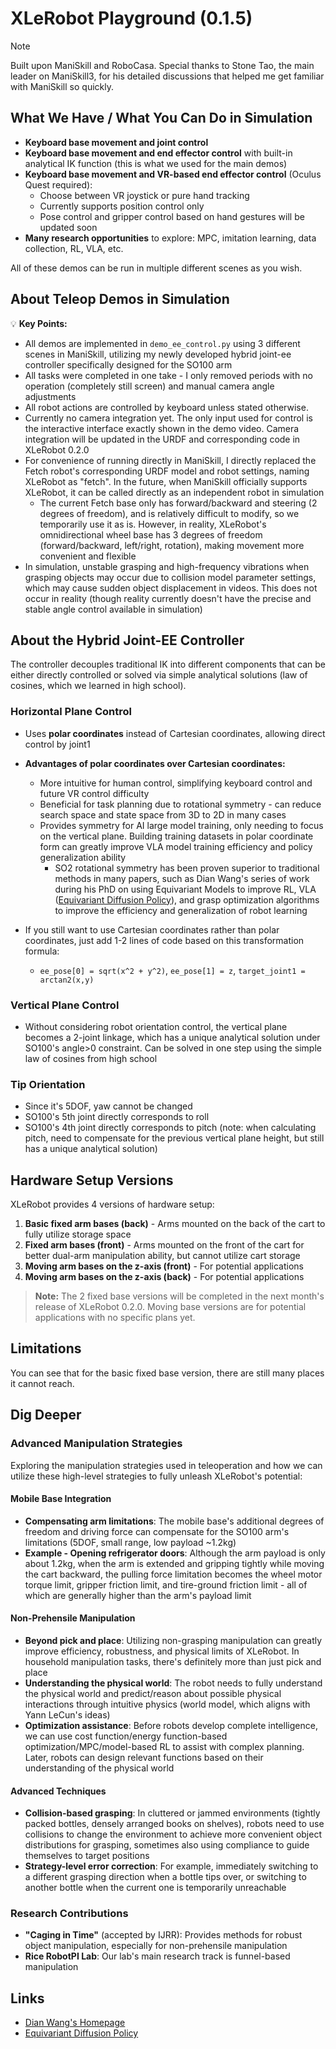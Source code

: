 # XLeRobot Playground (0.1.5)

> [!NOTE] 
> Built upon ManiSkill and RoboCasa. Special thanks to Stone Tao, the main leader on ManiSkill3, for his detailed discussions that helped me get familiar with ManiSkill so quickly.

## What We Have / What You Can Do in Simulation

- **Keyboard base movement and joint control** 
- **Keyboard base movement and end effector control** with built-in analytical IK function (this is what we used for the main demos)
- **Keyboard base movement and VR-based end effector control** (Oculus Quest required):
  - Choose between VR joystick or pure hand tracking
  - Currently supports position control only
  - Pose control and gripper control based on hand gestures will be updated soon
- **Many research opportunities** to explore: MPC, imitation learning, data collection, RL, VLA, etc.

All of these demos can be run in multiple different scenes as you wish.

## About Teleop Demos in Simulation

💡 **Key Points:**

- All demos are implemented in `demo_ee_control.py` using 3 different scenes in ManiSkill, utilizing my newly developed hybrid joint-ee controller specifically designed for the SO100 arm
- All tasks were completed in one take - I only removed periods with no operation (completely still screen) and manual camera angle adjustments
- All robot actions are controlled by keyboard unless stated otherwise.
- Currently no camera integration yet. The only input used for control is the interactive interface exactly shown in the demo video. Camera integration will be updated in the URDF and corresponding code in XLeRobot 0.2.0
- For convenience of running directly in ManiSkill, I directly replaced the Fetch robot's corresponding URDF model and robot settings, naming XLeRobot as "fetch". In the future, when ManiSkill officially supports XLeRobot, it can be called directly as an independent robot in simulation
  - The current Fetch base only has forward/backward and steering (2 degrees of freedom), and is relatively difficult to modify, so we temporarily use it as is. However, in reality, XLeRobot's omnidirectional wheel base has 3 degrees of freedom (forward/backward, left/right, rotation), making movement more convenient and flexible
- In simulation, unstable grasping and high-frequency vibrations when grasping objects may occur due to collision model parameter settings, which may cause sudden object displacement in videos. This does not occur in reality (though reality currently doesn't have the precise and stable angle control available in simulation)

## About the Hybrid Joint-EE Controller

The controller decouples traditional IK into different components that can be either directly controlled or solved via simple analytical solutions (law of cosines, which we learned in high school).

### Horizontal Plane Control
- Uses **polar coordinates** instead of Cartesian coordinates, allowing direct control by joint1
- **Advantages of polar coordinates over Cartesian coordinates:**
  - More intuitive for human control, simplifying keyboard control and future VR control difficulty
  - Beneficial for task planning due to rotational symmetry - can reduce search space and state space from 3D to 2D in many cases
  - Provides symmetry for AI large model training, only needing to focus on the vertical plane. Building training datasets in polar coordinate form can greatly improve VLA model training efficiency and policy generalization ability
    - SO2 rotational symmetry has been proven superior to traditional methods in many papers, such as Dian Wang's series of work during his PhD on using Equivariant Models to improve RL, VLA ([Equivariant Diffusion Policy](https://equidiff.github.io/)), and grasp optimization algorithms to improve the efficiency and generalization of robot learning

- If you still want to use Cartesian coordinates rather than polar coordinates, just add 1-2 lines of code based on this transformation formula:
  - `ee_pose[0] = sqrt(x^2 + y^2)`, `ee_pose[1] = z`, `target_joint1 = arctan2(x,y)`

### Vertical Plane Control
- Without considering robot orientation control, the vertical plane becomes a 2-joint linkage, which has a unique analytical solution under SO100's angle>0 constraint. Can be solved in one step using the simple law of cosines from high school

### Tip Orientation
- Since it's 5DOF, yaw cannot be changed
- SO100's 5th joint directly corresponds to roll
- SO100's 4th joint directly corresponds to pitch (note: when calculating pitch, need to compensate for the previous vertical plane height, but still has a unique analytical solution)

## Hardware Setup Versions

XLeRobot provides 4 versions of hardware setup:

1. **Basic fixed arm bases (back)** - Arms mounted on the back of the cart to fully utilize storage space
2. **Fixed arm bases (front)** - Arms mounted on the front of the cart for better dual-arm manipulation ability, but cannot utilize cart storage
3. **Moving arm bases on the z-axis (front)** - For potential applications
4. **Moving arm bases on the z-axis (back)** - For potential applications

> **Note:** The 2 fixed base versions will be completed in the next month's release of XLeRobot 0.2.0. Moving base versions are for potential applications with no specific plans yet.



## Limitations

You can see that for the basic fixed base version, there are still many places it cannot reach. 

## Dig Deeper

### Advanced Manipulation Strategies

Exploring the manipulation strategies used in teleoperation and how we can utilize these high-level strategies to fully unleash XLeRobot's potential:

#### Mobile Base Integration
- **Compensating arm limitations**: The mobile base's additional degrees of freedom and driving force can compensate for the SO100 arm's limitations (5DOF, small range, low payload ~1.2kg)
- **Example - Opening refrigerator doors**: Although the arm payload is only about 1.2kg, when the arm is extended and gripping tightly while moving the cart backward, the pulling force limitation becomes the wheel motor torque limit, gripper friction limit, and tire-ground friction limit - all of which are generally higher than the arm's payload limit

#### Non-Prehensile Manipulation
- **Beyond pick and place**: Utilizing non-grasping manipulation can greatly improve efficiency, robustness, and physical limits of XLeRobot. In household manipulation tasks, there's definitely more than just pick and place
- **Understanding the physical world**: The robot needs to fully understand the physical world and predict/reason about possible physical interactions through intuitive physics (world model, which aligns with Yann LeCun's ideas)
- **Optimization assistance**: Before robots develop complete intelligence, we can use cost function/energy function-based optimization/MPC/model-based RL to assist with complex planning. Later, robots can design relevant functions based on their understanding of the physical world

#### Advanced Techniques
- **Collision-based grasping**: In cluttered or jammed environments (tightly packed bottles, densely arranged books on shelves), robots need to use collisions to change the environment to achieve more convenient object distributions for grasping, sometimes also using compliance to guide themselves to target positions
- **Strategy-level error correction**: For example, immediately switching to a different grasping direction when a bottle tips over, or switching to another bottle when the current one is temporarily unreachable

### Research Contributions
- **"Caging in Time"** (accepted by IJRR): Provides methods for robust object manipulation, especially for non-prehensile manipulation
- **Rice RobotPI Lab**: Our lab's main research track is funnel-based manipulation

## Links
- [Dian Wang's Homepage](https://www.dianwang.io/)
- [Equivariant Diffusion Policy](https://equidiff.github.io/)
